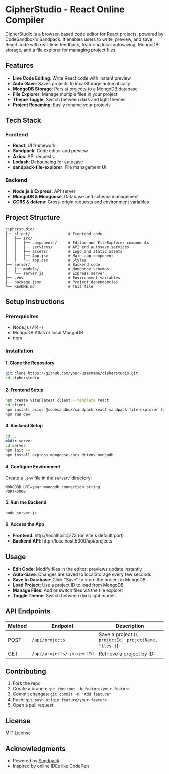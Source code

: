 # CipherStudio - React Online Compiler

CipherStudio is a browser-based code editor for React projects, powered by CodeSandbox's Sandpack. It enables users to write, preview, and save React code with real-time feedback, featuring local autosaving, MongoDB storage, and a file explorer for managing project files.

## Features

- **Live Code Editing**: Write React code with instant preview
- **Auto-Save**: Saves projects to localStorage automatically
- **MongoDB Storage**: Persist projects to a MongoDB database
- **File Explorer**: Manage multiple files in your project
- **Theme Toggle**: Switch between dark and light themes
- **Project Renaming**: Easily rename your projects

## Tech Stack

### Frontend

- **React**: UI framework
- **Sandpack**: Code editor and preview
- **Axios**: API requests
- **Lodash**: Debouncing for autosave
- **sandpack-file-explorer**: File management UI

### Backend

- **Node.js & Express**: API server
- **MongoDB & Mongoose**: Database and schema management
- **CORS & dotenv**: Cross-origin requests and environment variables

## Project Structure

```
cipherstudio/
├── client/                 # Frontend code
│   ├── src/
│   │   ├── components/     # Editor and FileExplorer components
│   │   ├── services/       # API and autosave services
│   │   ├── assets/         # Logo and static assets
│   │   ├── App.jsx         # Main app component
│   │   └── App.css         # Styles
├── server/                 # Backend code
│   ├── models/             # Mongoose schemas
│   └── server.js           # Express server
├── .env                    # Environment variables
├── package.json            # Project dependencies
└── README.md               # This file
```

## Setup Instructions

### Prerequisites

- Node.js (v14+)
- MongoDB Atlas or local MongoDB
- npm

### Installation

#### 1. Clone the Repository

```bash
git clone https://github.com/your-username/cipherstudio.git
cd cipherstudio
```

#### 2. Frontend Setup

```bash
npm create vite@latest client --template react
cd client
npm install axios @codesandbox/sandpack-react sandpack-file-explorer lodash
npm run dev
```

#### 3. Backend Setup

```bash
cd ..
mkdir server
cd server
npm init -y
npm install express mongoose cors dotenv mongodb
```

#### 4. Configure Environment

Create a `.env` file in the `server/` directory:

```env
MONGODB_URI=your_mongodb_connection_string
PORT=5000
```

#### 5. Run the Backend

```bash
node server.js
```

#### 6. Access the App

- **Frontend**: http://localhost:5173 (or Vite's default port)
- **Backend API**: http://localhost:5000/api/projects

## Usage

- **Edit Code**: Modify files in the editor; previews update instantly
- **Auto-Save**: Changes are saved to localStorage every few seconds
- **Save to Database**: Click "Save" to store the project in MongoDB
- **Load Project**: Use a project ID to load from MongoDB
- **Manage Files**: Add or switch files via the file explorer
- **Toggle Theme**: Switch between dark/light modes

## API Endpoints

| Method | Endpoint | Description |
|--------|----------|-------------|
| POST | `/api/projects` | Save a project (`{ projectId, projectName, files }`) |
| GET | `/api/projects/:projectId` | Retrieve a project by ID |

## Contributing

1. Fork the repo
2. Create a branch: `git checkout -b feature/your-feature`
3. Commit changes: `git commit -m "Add feature"`
4. Push: `git push origin feature/your-feature`
5. Open a pull request

## License

MIT License

## Acknowledgments

- Powered by [Sandpack](https://sandpack.codesandbox.io/)
- Inspired by online IDEs like CodePen